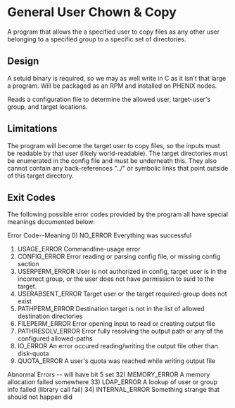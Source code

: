 General User Chown & Copy
=========================

A program that allows the a specified user to copy files as any other user
belonging to a specified group to a specific set of directories.

Design
------
A setuid binary is required, so we may as well write in C as it isn't that
large a program. Will be packaged as an RPM and installed on PHENIX nodes.

Reads a configuration file to determine the allowed user, target-user's group,
and target locations.

Limitations
-----------
The program will become the target user to copy files, so the inputs must be
readable by that user (likely world-readable). The target directories must be
enumerated in the config file and must be underneath this. They also cannot
contain any back-references "../" or symbolic links that point outside of
this target directory.

Exit Codes
----------

The following possible error codes provided by the program all have special
meanings documented below:


Error Code--Meaning
0) NO_ERROR
	Everything was successful
1) USAGE_ERROR
	Commandline-usage error
2) CONFIG_ERROR
	Error reading or parsing config file, or missing config section
3) USERPERM_ERROR
	User is not authorized in config, target user is in the incorrect group,
	or the user does not have permission to suid to the target.
4) USERABSENT_ERROR
	Target user or the target required-group does not exist
5) PATHPERM_ERROR
	Destination target is not in the list of allowed destination directories
6) FILEPERM_ERROR
	Error opening input to read or creating output file
7) PATHRESOLV_ERROR
	Error fully resolving the output path or any of the configured
	allowed-paths
9) IO_ERROR
	An error occured reading/writing the output file other than disk-quota
8) QUOTA_ERROR
	A user's quota was reached while writing output file

Abnormal Errors -- will have bit 5 set
32) MEMORY_ERROR
	A memory allocation failed somewhere
33) LDAP_ERROR
	A lookup of user or group info failed (library call fail)
34) INTERNAL_ERROR
	Something strange that should not happen did

